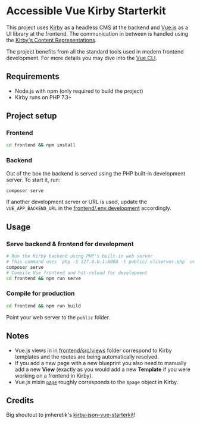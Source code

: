# Accessible Vue Kirby Starterkit

This project uses [Kirby](https://getkirby.com/) as a headless CMS at the backend and [Vue.js](https://vuejs.org/) as a UI library at the frontend. The communication in between is handled using the [Kirby's Content Representations](https://getkirby.com/docs/guide/templates/content-representations).

The project benefits from all the standard tools used in modern frontend development. For more details you may dive into the [Vue CLI](https://cli.vuejs.org/).

## Requirements

- Node.js with npm (only required to build the project)
- Kirby runs on PHP 7.3+

## Project setup

### Frontend
```bash
cd frontend && npm install
```

### Backend

Out of the box the backend is served using the PHP built-in development server. To start it, run:

```bash
composer serve
```

If another development server or URL is used, update the `VUE_APP_BACKEND_URL` in the [frontend/.env.development](frontend/.env.development) accordingly.

## Usage

### Serve backend & frontend for development

```bash
# Run the Kirby backend using PHP's built-in web server
# This command uses `php -S 127.0.0.1:8080 -t public/ cliserver.php` under the hood
composer serve
# Compile Vue frontend and hot-reload for development
cd frontend && npm run serve
```

### Compile for production

```bash
cd frontend && npm run build
```

Point your web server to the `public` folder.

## Notes

- Vue.js views in in [frontend/src/views](frontend/src/views) folder correspond to Kirby templates and the routes are being automatically resolved.
- If you add a new page with a new blueprint you also need to manually add a new **View** (exactly as you would add a new **Template** if you were working on a frontend in Kirby).
- Vue.js mixin [`page`](frontend/src/components/mixins/page.js) roughly corresponds to the `$page` object in Kirby.

## Credits

Big shoutout to jmheretik's [kirby-json-vue-starterkit](https://github.com/jmheretik/kirby-json-vue-starterkit)!
